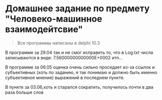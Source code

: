 # Домашнее задание по предмету "Человеко-машинное взаимодейтсвие"
> Все программы написаны в delphi 10.3

В программе за 29.04 так и не смог исправить то, что в Log.txt числа записываются в виде: 7.56000000000000E+0002 итп...

В программе за 06.05 оценка очень сильно проседает из-за ссылок и субъективных (хоть по заданию, я так понимаю и должно быть именно субъективное мнение) выражений в последнем пункте.

В пункте за 03.06,хоть и старался сократить, получилось почти в два раза больше слов
